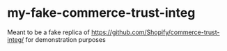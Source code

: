 # my-fake-commerce-trust-integ
Meant to be a fake replica of https://github.com/Shopify/commerce-trust-integ/ for demonstration purposes
